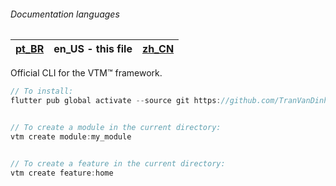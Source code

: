 ###### Documentation languages

| [pt_BR](README-pt_BR.md) | en_US - this file |[zh_CN](README-zh_CN.md) |
|-------|-------|-------|

Official CLI for the VTM™ framework.

```dart
// To install:
flutter pub global activate --source git https://github.com/TranVanDinh235/my_cli.git 


// To create a module in the current directory:
vtm create module:my_module


// To create a feature in the current directory:
vtm create feature:home
```